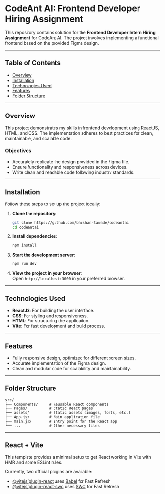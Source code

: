 # CodeAnt AI: Frontend Developer Hiring Assignment

This repository contains solution for the **Frontend Developer Intern Hiring Assignment** for CodeAnt AI. The project involves implementing a functional frontend based on the provided Figma design.

---

## Table of Contents

- [Overview](#overview)
- [Installation](#installation)
- [Technologies Used](#technologies-used)
- [Features](#features)
- [Folder Structure](#folder-structure)

---

## Overview

This project demonstrates my skills in frontend development using ReactJS, HTML, and CSS. The implementation adheres to best practices for clean, maintainable, and scalable code.

### Objectives

- Accurately replicate the design provided in the Figma file.
- Ensure functionality and responsiveness across devices.
- Write clean and readable code following industry standards.

---

## Installation

Follow these steps to set up the project locally:

1. **Clone the repository**:

   ```bash
   git clone https://github.com/bhushan-tawade/codeantai
   cd codeantai
   ```

2. **Install dependencies**:

   ```bash
   npm install
   ```

3. **Start the development server**:

   ```bash
   npm run dev
   ```

4. **View the project in your browser**:  
   Open `http://localhost:3000` in your preferred browser.

---

## Technologies Used

- **ReactJS**: For building the user interface.
- **CSS**: For styling and responsiveness.
- **HTML**: For structuring the application.
- **Vite**: For fast development and build process.

---

## Features

- Fully responsive design, optimized for different screen sizes.
- Accurate implementation of the Figma design.
- Clean and modular code for scalability and maintainability.

---

## Folder Structure

```plaintext
src/
├── Components/     # Reusable React components
├── Pages/          # Static React pages
├── assets/         # Static assets (images, fonts, etc.)
├── App.jsx         # Main application file
├── main.jsx        # Entry point for the React app
└── ...             # Other necessary files
```

---

## React + Vite

This template provides a minimal setup to get React working in Vite with HMR and some ESLint rules.

Currently, two official plugins are available:

- [@vitejs/plugin-react](https://github.com/vitejs/vite-plugin-react/blob/main/packages/plugin-react/README.md) uses [Babel](https://babeljs.io/) for Fast Refresh
- [@vitejs/plugin-react-swc](https://github.com/vitejs/vite-plugin-react-swc) uses [SWC](https://swc.rs/) for Fast Refresh
